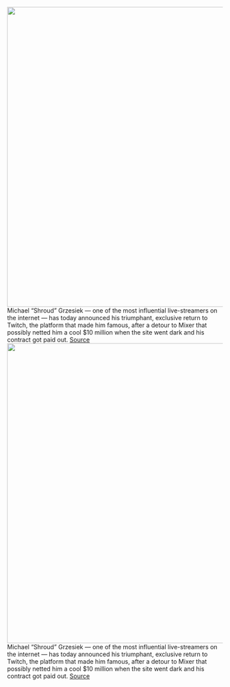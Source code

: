 <img src='https://cdn.vox-cdn.com/thumbor/A_lNBnXETJKCsvwj-s4paYhM5sc=/0x0:2040x1360/1200x800/filters:focal(857x517:1183x843)/cdn.vox-cdn.com/uploads/chorus_image/image/67189002/acastro_190926_1777_twitch_0004.0.0.jpg' width='700px' /><br/>
Michael “Shroud” Grzesiek — one of the most influential live-streamers on the internet — has today announced his triumphant, exclusive return to Twitch, the platform that made him famous, after a detour to Mixer that possibly netted him a cool $10 million when the site went dark and his contract got paid out.
<a href='https://www.theverge.com/2020/8/11/21363758/shroud-twitch-exclusive-deal-michael-grzesiek-mixer'> Source <a/><img src='https://cdn.vox-cdn.com/thumbor/A_lNBnXETJKCsvwj-s4paYhM5sc=/0x0:2040x1360/1200x800/filters:focal(857x517:1183x843)/cdn.vox-cdn.com/uploads/chorus_image/image/67189002/acastro_190926_1777_twitch_0004.0.0.jpg' width='700px' /><br/>
Michael “Shroud” Grzesiek — one of the most influential live-streamers on the internet — has today announced his triumphant, exclusive return to Twitch, the platform that made him famous, after a detour to Mixer that possibly netted him a cool $10 million when the site went dark and his contract got paid out.
<a href='https://www.theverge.com/2020/8/11/21363758/shroud-twitch-exclusive-deal-michael-grzesiek-mixer'> Source <a/>